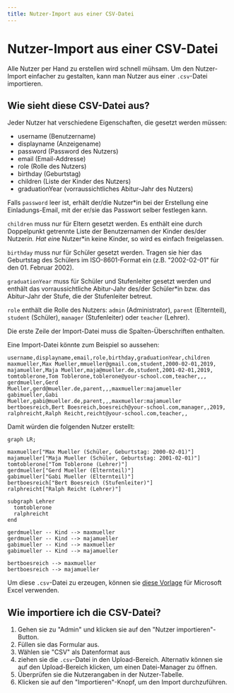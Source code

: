 ```yaml
---
title: Nutzer-Import aus einer CSV-Datei
---
```


# Nutzer-Import aus einer CSV-Datei

Alle Nutzer per Hand zu erstellen wird schnell mühsam.
Um den Nutzer-Import einfacher zu gestalten, kann man Nutzer aus einer `.csv`-Datei importieren.

## Wie sieht diese CSV-Datei aus?

Jeder Nutzer hat verschiedene Eigenschaften, die gesetzt werden müssen:

- username (Benutzername)
- displayname (Anzeigename)
- password (Password des Nutzers)
- email (Email-Addresse)
- role (Rolle des Nutzers)
- birthday (Geburtstag)
- children (Liste der Kinder des Nutzers)
- graduationYear (vorraussichtliches Abitur-Jahr des Nutzers)

Falls `password` leer ist, erhält der/die Nutzer\*in bei der Erstellung eine Einladungs-Email, mit der er/sie das Passwort selber festlegen kann.

`children` muss nur für Eltern gesetzt werden.
Es enthält eine durch Doppelpunkt getrennte Liste der Benutzernamen der Kinder des/der Nutzer*in.
Hat ein*e Nutzer\*in keine Kinder, so wird es einfach freigelassen.

`birthday` muss nur für Schüler gesetzt werden.
Tragen sie hier das Geburtstag des Schülers im ISO-8601-Format ein (z.B. "2002-02-01" für den 01. Februar 2002).

`graduationYear` muss für Schüler und Stufenleiter gesetzt werden und enthält das vorraussichtliche Abitur-Jahr des/der Schüler\*in bzw. das Abitur-Jahr der Stufe, die der Stufenleiter betreut.

`role` enthält die Rolle des Nutzers: `admin` (Administrator), `parent` (Elternteil), `student` (Schüler), `manager` (Stufenleiter) oder `teacher` (Lehrer).

Die erste Zeile der Import-Datei muss die Spalten-Überschriften enthalten.

Eine Import-Datei könnte zum Beispiel so aussehen:

```csv
username,displayname,email,role,birthday,graduationYear,children
maxmueller,Max Mueller,mmueller@gmail.com,student,2000-02-01,2019,
majamueller,Maja Mueller,maja@mueller.de,student,2001-02-01,2019,
tomtoblerone,Tom Toblerone,toblerone@your-school.com,teacher,,,
gerdmueller,Gerd Mueller,gerd@mueller.de,parent,,,maxmueller:majamueller
gabimueller,Gabi Mueller,gabi@mueller.de,parent,,,maxmueller:majamueller
bertboesreich,Bert Boesreich,boesreich@your-school.com,manager,,2019,
ralphreicht,Ralph Reicht,reicht@your-school.com,teacher,,
```

Damit würden die folgenden Nutzer erstellt:

```mermaid
graph LR;

maxmueller["Max Mueller (Schüler, Geburtstag: 2000-02-01)"]
majamueller["Maja Mueller (Schüler, Geburtstag: 2001-02-01)"]
tomtoblerone["Tom Toblerone (Lehrer)"]
gerdmueller["Gerd Mueller (Elternteil)"]
gabimueller["Gabi Mueller (Elternteil)"]
bertboesreich["Bert Boesreich (Stufenleiter)"]
ralphreicht["Ralph Reicht (Lehrer)"]

subgraph Lehrer
  tomtoblerone
  ralphreicht
end

gerdmueller -- Kind --> maxmueller
gerdmueller -- Kind --> majamueller
gabimueller -- Kind --> maxmueller
gabimueller -- Kind --> majamueller

bertboesreich --> maxmueller
bertboesreich --> majamueller
```

Um diese `.csv`-Datei zu erzeugen, können sie [diese Vorlage](https://gitlab.com/Skn0tt/EntE/raw/master/docs/assets/User%20Import%20Template.xlsx?inline=false) für Microsoft Excel verwenden.

## Wie importiere ich die CSV-Datei?

1. Gehen sie zu "Admin" und klicken sie auf den "Nutzer importieren"-Button.
2. Füllen sie das Formular aus.
3. Wählen sie "CSV" als Datenformat aus
4. ziehen sie die `.csv`-Datei in den Upload-Bereich. Alternativ können sie auf den Upload-Bereich klicken, um einen Datei-Manager zu öffnen.
5. Überprüfen sie die Nutzerangaben in der Nutzer-Tabelle.
6. Klicken sie auf den "Importieren"-Knopf, um den Import durchzuführen.
